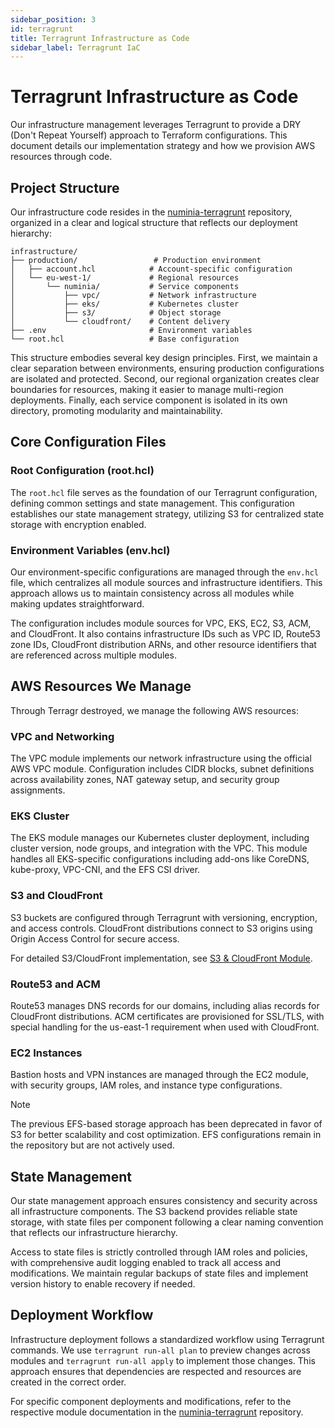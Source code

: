 ```yaml
---
sidebar_position: 3
id: terragrunt
title: Terragrunt Infrastructure as Code
sidebar_label: Terragrunt IaC
---
```


# Terragrunt Infrastructure as Code

Our infrastructure management leverages Terragrunt to provide a DRY (Don't Repeat Yourself) approach to Terraform configurations. This document details our implementation strategy and how we provision AWS resources through code.

## Project Structure

Our infrastructure code resides in the [numinia-terragrunt](https://github.com/numengames/numinia-terragrunt) repository, organized in a clear and logical structure that reflects our deployment hierarchy:

```
infrastructure/
├── production/                 # Production environment
│   ├── account.hcl            # Account-specific configuration
│   └── eu-west-1/             # Regional resources
│       └── numinia/           # Service components
│           ├── vpc/           # Network infrastructure
│           ├── eks/           # Kubernetes cluster
│           ├── s3/            # Object storage
│           └── cloudfront/    # Content delivery
├── .env                       # Environment variables
└── root.hcl                   # Base configuration
```

This structure embodies several key design principles. First, we maintain a clear separation between environments, ensuring production configurations are isolated and protected. Second, our regional organization creates clear boundaries for resources, making it easier to manage multi-region deployments. Finally, each service component is isolated in its own directory, promoting modularity and maintainability.

## Core Configuration Files

### Root Configuration (root.hcl)

The `root.hcl` file serves as the foundation of our Terragrunt configuration, defining common settings and state management. This configuration establishes our state management strategy, utilizing S3 for centralized state storage with encryption enabled.

### Environment Variables (env.hcl)

Our environment-specific configurations are managed through the `env.hcl` file, which centralizes all module sources and infrastructure identifiers. This approach allows us to maintain consistency across all modules while making updates straightforward.

The configuration includes module sources for VPC, EKS, EC2, S3, ACM, and CloudFront. It also contains infrastructure IDs such as VPC ID, Route53 zone IDs, CloudFront distribution ARNs, and other resource identifiers that are referenced across multiple modules.

## AWS Resources We Manage

Through Terragr destroyed, we manage the following AWS resources:

### VPC and Networking

The VPC module implements our network infrastructure using the official AWS VPC module. Configuration includes CIDR blocks, subnet definitions across availability zones, NAT gateway setup, and security group assignments.

### EKS Cluster

The EKS module manages our Kubernetes cluster deployment, including cluster version, node groups, and integration with the VPC. This module handles all EKS-specific configurations including add-ons like CoreDNS, kube-proxy, VPC-CNI, and the EFS CSI driver.

### S3 and CloudFront

S3 buckets are configured through Terragrunt with versioning, encryption, and access controls. CloudFront distributions connect to S3 origins using Origin Access Control for secure access. 

For detailed S3/CloudFront implementation, see [S3 & CloudFront Module](modules/s3-cloudfront.md).

### Route53 and ACM

Route53 manages DNS records for our domains, including alias records for CloudFront distributions. ACM certificates are provisioned for SSL/TLS, with special handling for the us-east-1 requirement when used with CloudFront.

### EC2 Instances

Bastion hosts and VPN instances are managed through the EC2 module, with security groups, IAM roles, and instance type configurations.

> [!NOTE]
> The previous EFS-based storage approach has been deprecated in favor of S3 for better scalability and cost optimization. EFS configurations remain in the repository but are not actively used.

## State Management

Our state management approach ensures consistency and security across all infrastructure components. The S3 backend provides reliable state storage, with state files per component following a clear naming convention that reflects our infrastructure hierarchy.

Access to state files is strictly controlled through IAM roles and policies, with comprehensive audit logging enabled to track all access and modifications. We maintain regular backups of state files and implement version history to enable recovery if needed.

## Deployment Workflow

Infrastructure deployment follows a standardized workflow using Terragrunt commands. We use `terragrunt run-all plan` to preview changes across modules and `terragrunt run-all apply` to implement those changes. This approach ensures that dependencies are respected and resources are created in the correct order.

For specific component deployments and modifications, refer to the respective module documentation in the [numinia-terragrunt](https://github.com/numengames/numinia-terragrunt) repository.

